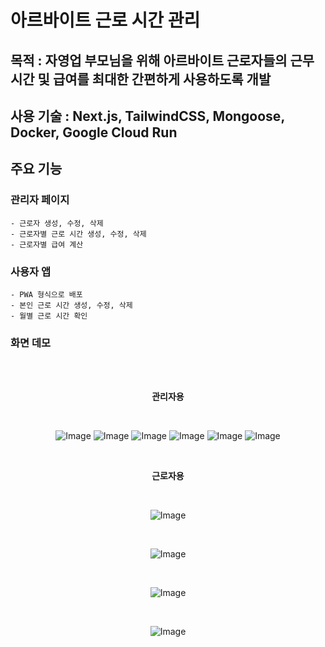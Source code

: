 
# 아르바이트 근로 시간 관리

## 목적 : 자영업 부모님을 위해 아르바이트 근로자들의 근무 시간 및 급여를 최대한 간편하게 사용하도록 개발

## 사용 기술 : Next.js, TailwindCSS, Mongoose, Docker, Google Cloud Run

## 주요 기능

### 관리자 페이지
    - 근로자 생성, 수정, 삭제
    - 근로자별 근로 시간 생성, 수정, 삭제
    - 근로자별 급여 계산

### 사용자 앱
    - PWA 형식으로 배포
    - 본인 근로 시간 생성, 수정, 삭제
    - 월별 근로 시간 확인

### 화면 데모

<br/>
<br/>
<div align="center">

**관리자용**

<br/>

![Image](https://github.com/user-attachments/assets/f3de8e36-aa5c-48a2-bbd0-5ceceda21915)
![Image](https://github.com/user-attachments/assets/df7fac53-db03-4e31-9eca-9ff3f7282125)
![Image](https://github.com/user-attachments/assets/f5d564b7-6320-4c6d-a36a-5f1a510eb537)
![Image](https://github.com/user-attachments/assets/feab5e25-92b2-4c0a-b73c-8c26c9ab4ed2)
![Image](https://github.com/user-attachments/assets/cbd6e1c9-f8a9-4328-a067-8cca7dd6e637)
![Image](https://github.com/user-attachments/assets/707e1366-47e3-49c3-9263-031c4ba939d0)


<br/>

**근로자용**

<br/>

![Image](https://github.com/user-attachments/assets/8293eab8-5042-4938-8a75-b90ad33b2a1b)

<br/>

![Image](https://github.com/user-attachments/assets/8c2367f7-2d69-4141-8620-371576746179)

<br/>

![Image](https://github.com/user-attachments/assets/97b9511c-2dfe-4351-8d6b-ea103ff583d0)

<br/>

![Image](https://github.com/user-attachments/assets/31623691-9f77-45ea-ae93-baab97d99c67)




</div>
